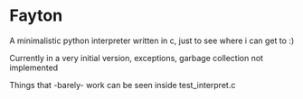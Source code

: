 # Fayton
A minimalistic python interpreter written in c, just to see where i can get to :)

Currently in a very initial version, exceptions, garbage collection not implemented

Things that -barely- work can be seen inside test_interpret.c

